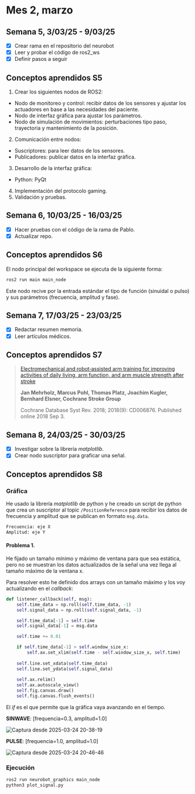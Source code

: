 # Mes 2, marzo

## Semana 5, 3/03/25 - 9/03/25

- [x] Crear rama en el repositorio del neurobot
- [x] Leer y probar el código de ros2_ws
- [x] Definir pasos a seguir

## Conceptos aprendidos S5

1. Crear los siguientes nodos de ROS2:
* Nodo de monitoreo y control: recibir datos de los sensores y ajustar los actuadores en base a las necesidades del paciente.
* Nodo de interfaz gráfica para ajustar los parámetros.
* Nodo de simulación de movimientos: perturbaciones tipo paso, trayectoria y mantenimiento de la posición.

2. Comunicación entre nodos:
* Suscriptores: para leer datos de los sensores.
* Publicadores: publicar datos en la interfaz gráfica.

3. Desarrollo de la interfaz gráfica:
* Python: PyQt

4. Implementación del protocolo gaming.
5. Validación y pruebas.

## Semana 6, 10/03/25 - 16/03/25

- [x] Hacer pruebas con el código de la rama de Pablo.
- [x] Actualizar repo.

## Conceptos aprendidos S6

El nodo principal del workspace se ejecuta de la siguiente forma:
```bash
ros2 run main main_node
```

Este nodo recive por la entrada estándar el tipo de función (sinuidal o pulso) y sus parámetros (frecuencia, amplitud y fase).

## Semana 7, 17/03/25 - 23/03/25

- [x] Redactar resumen memoria.
- [x] Leer artículos médicos.

## Conceptos aprendidos S7

> [Electromechanical and robot‐assisted arm training for improving activities of daily living, arm function, and arm muscle strength after stroke](https://pmc.ncbi.nlm.nih.gov/articles/PMC6513114/)
> 
> **Jan Mehrholz, Marcus Pohl, Thomas Platz, Joachim Kugler, Bernhard Elsner, Cochrane Stroke Group**
> 
> Cochrane Database Syst Rev. 2018; 2018(9): CD006876. Published online 2018 Sep 3.

## Semana 8, 24/03/25 - 30/03/25

- [x] Investigar sobre la librería *matplotlib*.
- [x] Crear nodo suscriptor para graficar una señal.

## Conceptos aprendidos S8

### Gráfica

He usado la librería *matplotlib* de python y he creado un script de python que crea un suscriptor al topic `/PositionReference` para recibir los datos de frecuencia y amplitud que se publican en formato `msg.data`.

```txt
Frecuencia: eje X
Amplitud: eje Y
```

#### Problema 1.

He fijado un tamaño mínimo y máximo de ventana para que sea estática, pero no se muestran los datos actualizados de la señal una vez llega al tamaño máximo de la ventana x.

Para resolver esto he definido dos arrays con un tamaño máximo y los voy actualizando en el *callback*:

```py
def listener_callback(self, msg):
    self.time_data = np.roll(self.time_data, -1)
    self.signal_data = np.roll(self.signal_data, -1)

    self.time_data[-1] = self.time
    self.signal_data[-1] = msg.data

    self.time += 0.01

    if self.time_data[-1] > self.window_size_x:
        self.ax.set_xlim(self.time - self.window_size_x, self.time)
    
    self.line.set_xdata(self.time_data)
    self.line.set_ydata(self.signal_data)
    
    self.ax.relim()
    self.ax.autoscale_view()
    self.fig.canvas.draw()
    self.fig.canvas.flush_events()
```

El *if* es el que permite que la gráfica vaya avanzando en el tiempo.

**SINWAVE**: [frequencia=0.3, amplitud=1.0]

![Captura desde 2025-03-24 20-38-19](https://github.com/user-attachments/assets/34f99442-6c83-4cc4-b0fd-c154fe66be59)

**PULSE**: [frequencia=1.0, amplitud=1.0]

![Captura desde 2025-03-24 20-46-46](https://github.com/user-attachments/assets/25a01933-0034-4fd0-a4d3-dff8ac62911e)


### Ejecución

```bash
ros2 run neurobot_graphics main_node
python3 plot_signal.py
```

